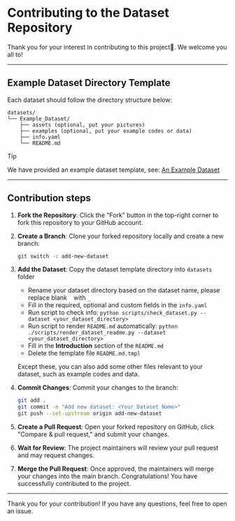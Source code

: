 
# Contributing to the Dataset Repository

Thank you for your interest in contributing to this project👋. 
We welcome you all to! 

---

## Example Dataset Directory Template

Each dataset should follow the directory structure below:

```
datasets/
└── Example_Dataset/
    ├── assets (optional, put your pictures)
    ├── examples (optional, put your example codes or data)
    ├── info.yaml
    └── README.md
```

> [!TIP]
> We have provided an example dataset template, see: [An Example Dataset](./datasets/An_Example_Dataset)


---
## Contribution steps

1. **Fork the Repository**: Click the "Fork" button in the top-right corner to fork this repository to your GitHub account.
2. **Create a Branch**: Clone your forked repository locally and create a new branch:
   ```bash
   git switch -c add-new-dataset
   ```
3. **Add the Dataset**: Copy the dataset template directory into `datasets` folder
   - Rename your dataset directory based on the dataset name, please replace blank ` ` with `_`
   - Fill in the required, optional and custom fields in the `info.yaml`
   - Run script to check info: `python scripts/check_dataset.py --dataset <your_dataset_directory>`
   - Run script to render `README.md` automatically: `python ./scripts/render_dataset_readme.py --dataset <your_dataset_directory>`
   - Fill in the **Introduction** section of the `README.md`
   - Delete the template file `README.md.tmpl`
   
   Except these, you can also add some other files relevant to your dataset, such as example codes and data.
4. **Commit Changes**: Commit your changes to the branch:
   ```bash
   git add .
   git commit -m "Add new dataset: <Your Dataset Name>"
   git push --set-upstream origin add-new-dataset
   ```
5. **Create a Pull Request**: Open your forked repository on GitHub, click "Compare & pull request," and submit your changes.
6. **Wait for Review**: The project maintainers will review your pull request and may request changes.
7. **Merge the Pull Request**: Once approved, the maintainers will merge your changes into the main branch. Congratulations! You have successfully contributed to the project.


---
Thank you for your contribution! If you have any questions, feel free to open an issue.

